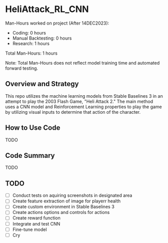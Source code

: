 # HeliAttack_RL_CNN

Man-Hours worked on project (After 14DEC2023): 
- Coding: 0 hours
- Manual Backtesting: 0 hours
- Research: 1 hours

Total Man-Hours: 1 hours

Note: Total Man-Hours does not reflect model training time and automated forward testing.

## Overview and Strategy
This repo utilizes the machine learning models from Stable Baselines 3 in an attempt to play the 2003 Flash Game, "Heli Attack 2." The main method uses a CNN model and Reinforcement Learning properties to play the game by utilizing visual inputs to determine that action of the character. 

## How to Use Code
TODO

## Code Summary
TODO

## TODO
- [ ] Conduct tests on aquiring screenshots in designated area
- [ ] Create feature extraction of image for playerr health
- [ ] Create custom environment in Stable Baselines 3
- [ ] Create actions options and controls for actions
- [ ] Create reward function
- [ ] Integrate and test CNN
- [ ] Fine-tune model
- [ ] Cry
